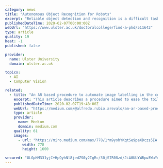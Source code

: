 ```yaml
---
category: news
title: "Autonomous Object Recognition for Robots"
excerpt: "Reliable object detection and recognition is a difficult task for robots to achieve and, therefore, still remains a challenge when real-world environments are considered. Curiosity, often seen in humans and its primates, drives learning activities."
publishedDateTime: 2020-02-07T00:00:00Z
webUrl: "https://www.ulster.ac.uk/doctoralcollege/find-a-phd/511643"
type: article
quality: 19
heat: -1
published: false

provider:
  name: Ulster University
  domain: ulster.ac.uk

topics:
  - AI
  - Computer Vision

related:
  - title: "An AR based procedure to automate image labelling in the context 3D object recognition"
    excerpt: "This article describes a procedure aimed to ease the toil of labelling images while building your own object recognition system. I will explain the steps I followed and the difficulties I ran into."
    publishedDateTime: 2020-02-07T19:48:00Z
    webUrl: "https://medium.com/@alfredo.rubio.arevalo/an-ar-based-procedure-to-automate-image-labelling-in-the-context-3d-object-recognition-a5129b55a755"
    type: article
    provider:
      name: Medium
      domain: medium.com
    quality: 61
    images:
      - url: "https://miro.medium.com/max/778/1*m9yobYKqtSe9paXDczs5IA.png"
        width: 778
        height: 1600

secured: "ULGpHM331yjC+HpQyhNl8jedZS0y2IgRc/30jS7R08zd/JiA0UUYWRpw3WaYcrETcm2MzUmN9NbcBaOR+a+HepbJ48E5V7TbcJSvLIZ1K28AXya+FWUc3rqE7ivfCUO864aDTAPGs+OzthU9jWVvVLNlrUOtPFYFa/Rw6TM+9ms7oDi1fQbpElg2lAeN+F2lzaFfsh7MGdcnsJFBs3G5EeqCJwJfXHDfkfT+wZgjnUWWbLRjwgxyAx3dQGjVIHiAifhpJ+NCIkafD9ztmh4FuWLfaGP7jAHSm44YbQuW20pxMnQDWP11e4+KObvAg74k;KYYQNHQB2DfhlsBARkpbEA=="
---
```


